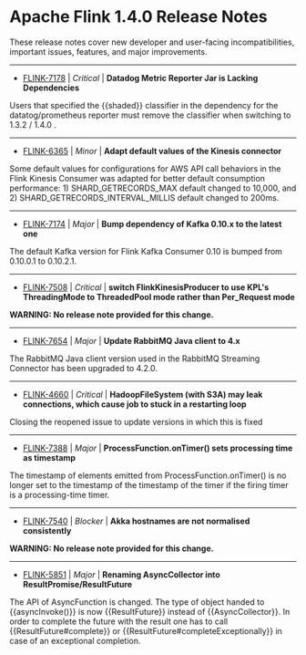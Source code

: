 
<!---
# Licensed to the Apache Software Foundation (ASF) under one
# or more contributor license agreements.  See the NOTICE file
# distributed with this work for additional information
# regarding copyright ownership.  The ASF licenses this file
# to you under the Apache License, Version 2.0 (the
# "License"); you may not use this file except in compliance
# with the License.  You may obtain a copy of the License at
#
#     http://www.apache.org/licenses/LICENSE-2.0
#
# Unless required by applicable law or agreed to in writing, software
# distributed under the License is distributed on an "AS IS" BASIS,
# WITHOUT WARRANTIES OR CONDITIONS OF ANY KIND, either express or implied.
# See the License for the specific language governing permissions and
# limitations under the License.
-->
# Apache Flink  1.4.0 Release Notes

These release notes cover new developer and user-facing incompatibilities, important issues, features, and major improvements.


---

* [FLINK-7178](https://issues.apache.org/jira/browse/FLINK-7178) | *Critical* | **Datadog Metric Reporter Jar is Lacking Dependencies**

Users that specified the {{shaded}} classifier in the dependency for the datatog/prometheus reporter must remove the classifier when switching to 1.3.2 / 1.4.0 .


---

* [FLINK-6365](https://issues.apache.org/jira/browse/FLINK-6365) | *Minor* | **Adapt default values of the Kinesis connector**

Some default values for configurations for AWS API call behaviors in the Flink Kinesis Consumer was adapted for better default consumption performance: 1) SHARD\_GETRECORDS\_MAX default changed to 10,000, and 2) SHARD\_GETRECORDS\_INTERVAL\_MILLIS default changed to 200ms.


---

* [FLINK-7174](https://issues.apache.org/jira/browse/FLINK-7174) | *Major* | **Bump dependency of Kafka 0.10.x to the latest one**

The default Kafka version for Flink Kafka Consumer 0.10 is bumped from 0.10.0.1 to 0.10.2.1.


---

* [FLINK-7508](https://issues.apache.org/jira/browse/FLINK-7508) | *Critical* | **switch FlinkKinesisProducer to use KPL's ThreadingMode to ThreadedPool mode rather than Per\_Request mode**

**WARNING: No release note provided for this change.**


---

* [FLINK-7654](https://issues.apache.org/jira/browse/FLINK-7654) | *Major* | **Update RabbitMQ Java client to  4.x**

The RabbitMQ Java client version used in the RabbitMQ Streaming Connector has been upgraded to 4.2.0.


---

* [FLINK-4660](https://issues.apache.org/jira/browse/FLINK-4660) | *Critical* | **HadoopFileSystem (with S3A) may leak connections, which cause job to stuck in a restarting loop**

Closing the reopened issue to update versions in which this is fixed


---

* [FLINK-7388](https://issues.apache.org/jira/browse/FLINK-7388) | *Major* | **ProcessFunction.onTimer() sets processing time as timestamp**

The timestamp of elements emitted from ProcessFunction.onTimer() is no longer set to the timestamp of the timestamp of the timer if the firing timer is a processing-time timer.


---

* [FLINK-7540](https://issues.apache.org/jira/browse/FLINK-7540) | *Blocker* | **Akka hostnames are not normalised consistently**

**WARNING: No release note provided for this change.**


---

* [FLINK-5851](https://issues.apache.org/jira/browse/FLINK-5851) | *Major* | **Renaming AsyncCollector into ResultPromise/ResultFuture**

The API of AsyncFunction is changed. The type of object handed to {{asyncInvoke()}} is now {{ResultFuture}} instead of {{AsyncCollector}}. In order to complete the future with the result one has to call {{ResultFuture#complete}} or {{ResultFuture#completeExceptionally}} in case of an exceptional completion.



